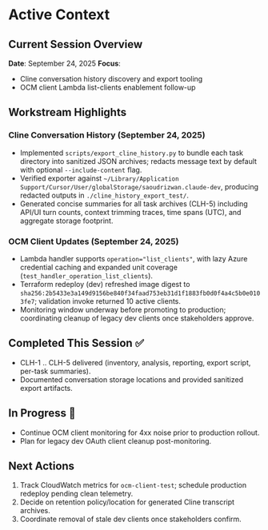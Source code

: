 # Active Context

## Current Session Overview
**Date**: September 24, 2025
**Focus**:
- Cline conversation history discovery and export tooling
- OCM client Lambda list-clients enablement follow-up

## Workstream Highlights

### Cline Conversation History (September 24, 2025)
- Implemented `scripts/export_cline_history.py` to bundle each task directory into sanitized JSON archives; redacts message text by default with optional `--include-content` flag.
- Verified exporter against `~/Library/Application Support/Cursor/User/globalStorage/saoudrizwan.claude-dev`, producing redacted outputs in `./cline_history_export_test/`.
- Generated concise summaries for all task archives (CLH-5) including API/UI turn counts, context trimming traces, time spans (UTC), and aggregate storage footprint.

### OCM Client Updates (September 24, 2025)
- Lambda handler supports `operation="list_clients"`, with lazy Azure credential caching and expanded unit coverage (`test_handler_operation_list_clients`).
- Terraform redeploy (dev) refreshed image digest to `sha256:2b5433e3a149d9156be840f34faad753eb31d1f1883fb0d0f4a4c5b0e0103fe7`; validation invoke returned 10 active clients.
- Monitoring window underway before promoting to production; coordinating cleanup of legacy dev clients once stakeholders approve.

## Completed This Session ✅
- CLH-1 .. CLH-5 delivered (inventory, analysis, reporting, export script, per-task summaries).
- Documented conversation storage locations and provided sanitized export artifacts.

## In Progress 🔄
- Continue OCM client monitoring for 4xx noise prior to production rollout.
- Plan for legacy dev OAuth client cleanup post-monitoring.

## Next Actions
1. Track CloudWatch metrics for `ocm-client-test`; schedule production redeploy pending clean telemetry.
2. Decide on retention policy/location for generated Cline transcript archives.
3. Coordinate removal of stale dev clients once stakeholders confirm.
